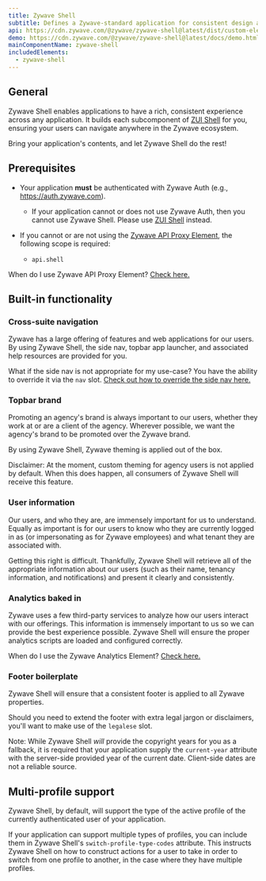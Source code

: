 ```yaml
---
title: Zywave Shell
subtitle: Defines a Zywave-standard application for consistent design and navigation.
api: https://cdn.zywave.com/@zywave/zywave-shell@latest/dist/custom-elements.json
demo: https://cdn.zywave.com/@zywave/zywave-shell@latest/docs/demo.html
mainComponentName: zywave-shell
includedElements:
  - zywave-shell
---
```

## General

Zywave Shell enables applications to have a rich, consistent experience across any application. It builds each subcomponent of [ZUI Shell](/design-system/components/shell) for you, ensuring your users can navigate anywhere in the Zywave ecosystem. 

Bring your application's contents, and let Zywave Shell do the rest!

<docs-spacer></docs-spacer>

## Prerequisites

* Your application **must** be authenticated with Zywave Auth (e.g., <https://auth.zywave.com>).

  * If your application cannot or does not use Zywave Auth, then you cannot use Zywave Shell. Please use [ZUI Shell](/design-system/components/shell/) instead.
* If you cannot or are not using the [Zywave API Proxy Element](/application-framework/components/api-proxy/?tab=usage), the following scope is required:

  * `api.shell`

<docs-note>When do I use Zywave API Proxy Element? [Check here.](/application-framework/components/api-proxy/?tab=usage)</docs-note>

<docs-spacer></docs-spacer>

## Built-in functionality

### Cross-suite navigation

Zywave has a large offering of features and web applications for our users. By using Zywave Shell, the side nav, topbar app launcher, and associated help resources are provided for you.

<docs-note>What if the side nav is not appropriate for my use-case? You have the ability to override it via the `nav` slot. [Check out how to override the side nav here.](/application-framework/components/shell/?tab=demos#override-side-nav)</docs-note>

<docs-spacer size="small"></docs-spacer>

### Topbar brand

Promoting an agency's brand is always important to our users, whether they work at or are a client of the agency. Wherever possible, we want the agency's brand to be promoted over the Zywave brand.

By using Zywave Shell, Zywave theming is applied out of the box.

<docs-note>Disclaimer: At the moment, custom theming for agency users is not applied by default. When this does happen, all consumers of Zywave Shell will receive this feature.</docs-note>

<docs-spacer size="small"></docs-spacer>

### User information

Our users, and who they are, are immensely important for us to understand. Equally as important is for our users to know who they are currently logged in as (or impersonating as for Zywave employees) and what tenant they are associated with.

Getting this right is difficult. Thankfully, Zywave Shell will retrieve all of the appropriate information about our users (such as their name, tenancy information, and notifications) and present it clearly and consistently.

<docs-spacer size="small"></docs-spacer>

### Analytics baked in

Zywave uses a few third-party services to analyze how our users interact with our offerings. This information is immensely important to us so we can provide the best experience possible. Zywave Shell will ensure the proper analytics scripts are loaded and configured correctly.

<docs-note>When do I use the Zywave Analytics Element? [Check here.](/application-framework/components/analytics)</docs-note>

<docs-spacer size="small"></docs-spacer>

### Footer boilerplate

Zywave Shell will ensure that a consistent footer is applied to all Zywave properties.

Should you need to extend the footer with extra legal jargon or disclaimers, you'll want to make use of the `legalese` slot.

<docs-note>Note: While Zywave Shell *will* provide the copyright years for you as a fallback, it is required that your application supply the `current-year` attribute with the server-side provided year of the current date. Client-side dates are not a reliable source.</docs-note>

<docs-spacer></docs-spacer>

## Multi-profile support

Zywave Shell, by default, will support the type of the active profile of the currently authenticated user of your application.

If your application can support multiple types of profiles, you can include them in Zywave Shell's `switch-profile-type-codes` attribute. This instructs Zywave Shell on how to construct actions for a user to take in order to switch from one profile to another, in the case where they have multiple profiles.